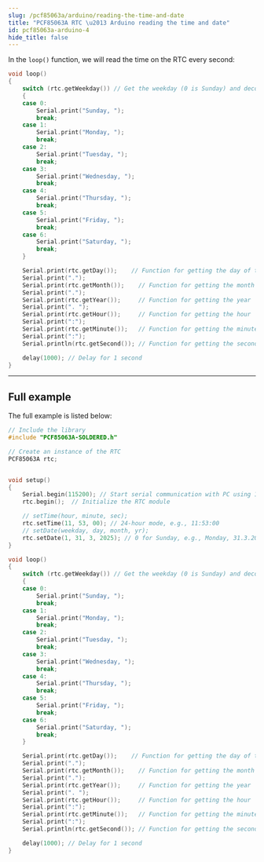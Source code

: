 ```yaml
---
slug: /pcf85063a/arduino/reading-the-time-and-date
title: "PCF85063A RTC \u2013 Arduino reading the time and date"
id: pcf85063a-arduino-4
hide_title: false
---
```

In the `loop()` function, we will read the time on the RTC every second:

```cpp
void loop()
{
    switch (rtc.getWeekday()) // Get the weekday (0 is Sunday) and decode to string
    {
    case 0:                   
        Serial.print("Sunday, ");
        break;
    case 1:
        Serial.print("Monday, ");
        break;
    case 2:
        Serial.print("Tuesday, ");
        break;
    case 3:
        Serial.print("Wednesday, ");
        break;
    case 4:
        Serial.print("Thursday, ");
        break;
    case 5:
        Serial.print("Friday, ");
        break;
    case 6:
        Serial.print("Saturday, ");
        break;
    }

    Serial.print(rtc.getDay());    // Function for getting the day of the month
    Serial.print(".");
    Serial.print(rtc.getMonth());    // Function for getting the month
    Serial.print(".");
    Serial.print(rtc.getYear());     // Function for getting the year
    Serial.print(". ");
    Serial.print(rtc.getHour());     // Function for getting the hour
    Serial.print(":");
    Serial.print(rtc.getMinute());   // Function for getting the minute
    Serial.print(":");
    Serial.println(rtc.getSecond()); // Function for getting the second

    delay(1000); // Delay for 1 second
}
```

<CenteredImage src="/img/pcf85063a/datetime.png" alt="Serial monitor date & time readings" caption="Serial monitor date & time readings" width="100%" />


<FunctionDocumentation
  functionName="rtc.getWeekday()"
  description="Returns the current weekday"
  returnDescription="uint8_t value, the current weekday id (0 for sunday, 6 for saturday)"
  parameters={[]}
/>

<FunctionDocumentation
  functionName="rtc.getDay()"
  description="Returns the current day"
  returnDescription="uint8_t value, the current day"
  parameters={[]}
/>

<FunctionDocumentation
  functionName="rtc.getMonth()"
  description="Returns the current month"
  returnDescription="uint8_t value, the current month"
  parameters={[]}
/>

<FunctionDocumentation
  functionName="rtc.getYear()"
  description="Returns the current year"
  returnDescription="uint16_t value, the current year"
  parameters={[]}
/>

<FunctionDocumentation
  functionName="rtc.getHour()"
  description="Returns the current hour"
  returnDescription="uint8_t value, the current hour"
  parameters={[]}
/>

<FunctionDocumentation
  functionName="rtc.getMinute()"
  description="Returns the current minute"
  returnDescription="uint8_t value, the current minutes"
  parameters={[]}
/>

<FunctionDocumentation
  functionName="rtc.getSecond()"
  description="Returns the current seconds"
  returnDescription="uint8_t value, the current hour"
  parameters={[]}
/>

---

## Full example 

The full example is listed below:

```cpp
// Include the library
#include "PCF85063A-SOLDERED.h"

// Create an instance of the RTC
PCF85063A rtc; 


void setup()
{
    Serial.begin(115200); // Start serial communication with PC using 115200 baud rate
    rtc.begin();  // Initialize the RTC module

    // setTime(hour, minute, sec);
    rtc.setTime(11, 53, 00); // 24-hour mode, e.g., 11:53:00
    // setDate(weekday, day, month, yr);
    rtc.setDate(1, 31, 3, 2025); // 0 for Sunday, e.g., Monday, 31.3.2025.
}

void loop()
{
    switch (rtc.getWeekday()) // Get the weekday (0 is Sunday) and decode to string
    {
    case 0:                   
        Serial.print("Sunday, ");
        break;
    case 1:
        Serial.print("Monday, ");
        break;
    case 2:
        Serial.print("Tuesday, ");
        break;
    case 3:
        Serial.print("Wednesday, ");
        break;
    case 4:
        Serial.print("Thursday, ");
        break;
    case 5:
        Serial.print("Friday, ");
        break;
    case 6:
        Serial.print("Saturday, ");
        break;
    }

    Serial.print(rtc.getDay());    // Function for getting the day of the month
    Serial.print(".");
    Serial.print(rtc.getMonth());    // Function for getting the month
    Serial.print(".");
    Serial.print(rtc.getYear());     // Function for getting the year
    Serial.print(". ");
    Serial.print(rtc.getHour());     // Function for getting the hour
    Serial.print(":");
    Serial.print(rtc.getMinute());   // Function for getting the minute
    Serial.print(":");
    Serial.println(rtc.getSecond()); // Function for getting the second

    delay(1000); // Delay for 1 second
}
```